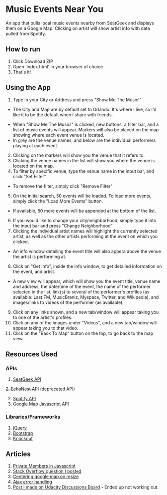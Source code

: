# Music Events Near You
An app that pulls local music events nearby from SeatGeek and displays them on a Google Map. Clicking on artist will show artist info with data pulled from Spotify.

## How to run
1. Click Download ZIP
2. Open 'index.html' in your browser of choice
3. That's it!

## Using the App
1. Type in your City or Address and press "Show Me The Music!"
* The City and Map are by default set to Orlando. It's where I live, so I'd like it to be the default when I share with friends.
- When "Show Me The Music!" is clicked, new buttons, a filter bar, and a list of music events will appear. Markers will also be placed on the map showing where each event venue is located.
- In grey are the venue names, and below are the individual performers playing at each event.
2. Clicking on the markers will show you the venue that it refers to.
3. Clicking the venue names in the list will show you where the venue is located on the map.
4. To filter by specific venue, type the venue name in the input bar, and click "Set Filter"
- To remove the filter, simply click "Remove Filter"
5. On the initial search, 50 events will be loaded. To load more events, simply click the "Load More Events" button.
- If available, 50 more events will be appended at the bottom of the list.
6. If you would like to change your city/neighborhood, simply type it into the input bar and press "Change Neighborhood"
7. Clicking the individual artist names will highlight the currently selected artist, as well as the other artists performing at the event on which you clicked.
- An info window detailing the event title will also appera above the venue the artist is performing at.
8. Click on "Get Info", inside the info window, to get detailed information on the event, and artist.
- A new view will appear, which will show you the event title, venue name and address, the date/time of the event, the name of the performer selected in the list, link(s) to several of the performer's profiles (as available: Last.FM, MusicBraniz, Myspace, Twitter, and Wikipedia), and images/links to videos of the performer (as available).
9. Click on any links shown, and a new tab/window will appear taking you to one of the artist's profiles.
10. Click on any of the images under "Videos", and a new tab/window will appear taking you to that video.
11. Click on the "Back To Map" button on the top, to go back to the map view.

## Resources Used

### APIs
1. [SeatGeek API](http://platform.seatgeek.com/)

~~2. [EchoNest API](http://developer.echonest.com/docs/v4)~~ (deprecated API)

2. [Spotify API](https://developer.spotify.com/web-api)
3. [Google Map Javascript API](https://developers.google.com/maps/documentation/javascript/)

### Libraries/Frameworks
1. [jQuery](https://jquery.com/)
2. [Bootstrap](http://getbootstrap.com/)
3. [Knockout](http://knockoutjs.com/)

## Articles
1. [Private Members in Javascript](http://javascript.crockford.com/private.html)
2. [Stack Overflow question I posted](http://stackoverflow.com/questions/30008144/jquery-ajax-data-object-with-multiple-values-for-the-same-key)
3. [Centering google map on resize](http://stackoverflow.com/questions/8792676/center-google-maps-v3-on-browser-resize-responsive)
4. [Ajax error handling](http://cypressnorth.com/programming/global-ajax-error-handling-with-jquery/)
5. [Post I made on Udacity Discussions Board](http://discussions.udacity.com/t/help-with-figuring-out-how-to-use-this-api/16272) - Ended up not working out.